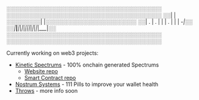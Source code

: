 ░░░░░░░░░░░░░░░░░░░░░░░░░░░░░░░░░░░░░░░░░
░░░░░░░░░░░░░░░░░░░░░░░░░░░░░░░░░░░░░░░░░
░░| |░░░░░░░░░| |░░░░░░░░░░░░░░░░░░░░░░░░
░░| . | . |   |   | . |     |     | -_|░░
░░|___|___|_|_|_|_|___|_|_|_|_|_|_|___|░░
░░░░░░░░░░░░░░░░░░░░░░░░░░░░░░░░░░░░░░░░░
░░░░░░░░░░░░░░░░░░░░░░░░░░░░░░░░░░░░░░░░░

Currently working on web3 projects:
* [Kinetic Spectrums](https://kineticspectru.ms) - 100% onchain generated Spectrums
  * [Website repo](https://github.com/untitled-family/spectrum-website)
  * [Smart Contract repo](https://github.com/untitled-family/spectrum-contract)
* [Nostrum Systems](https://twitter.com/nostrumsystems) - 111 Pills to improve your wallet health
* [Throws](https://throws.xyz/) - more info soon
